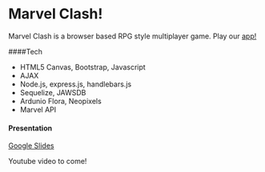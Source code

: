 # Marvel Clash!

Marvel Clash is a browser based RPG style multiplayer game. Play our [app!](https://mighty-caverns-99251.herokuapp.com/game)

####Tech
* HTML5 Canvas, Bootstrap, Javascript
* AJAX
* Node.js, express.js, handlebars.js
* Sequelize, JAWSDB
* Ardunio Flora, Neopixels
* Marvel API

#### Presentation
[Google Slides](https://docs.google.com/presentation/d/1uzZluNQucP122YS9-RfwMLLxWnUB8q0fvddzm63OwfI/edit?usp=sharing)

Youtube video to come!

